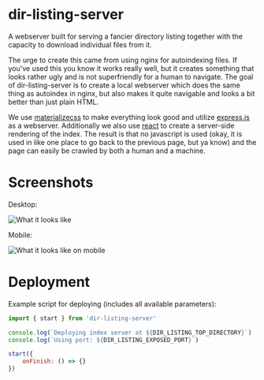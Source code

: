 # dir-listing-server

A webserver built for serving a fancier directory listing together
with the capacity to download individual files from it.

The urge to create this came from using nginx for autoindexing
files. If you've used this you know it works really well, but it
creates something that looks rather ugly and is not superfriendly for
a human to navigate. The goal of dir-listing-server is to create a
local webserver which does the same thing as autoindex in nginx, but
also makes it quite navigable and looks a bit better than just plain
HTML.

We use [materializecss](https://materializecss.com/) to make
everything look good and utilize [express.js](https://expressjs.com/)
as a webserver. Additionally we also use [react](https://reactjs.org/)
to create a server-side rendering of the index. The result is that no
javascript is used (okay, it is used in like one place to go back to
the previous page, but ya know) and the page can easily be crawled by
both a human and a machine.

# Screenshots

Desktop:

![What it looks like](https://i.imgur.com/8wdgFCW.png)

Mobile:

![What it looks like on mobile](https://i.imgur.com/LhHZIK9.png)


# Deployment

Example script for deploying (includes all available parameters):

```javascript
import { start } from 'dir-listing-server'

console.log(`Deploying index server at ${DIR_LISTING_TOP_DIRECTORY}`)
console.log(`Using port: ${DIR_LISTING_EXPOSED_PORT}`)

start({
    onFinish: () => {}
})

```
